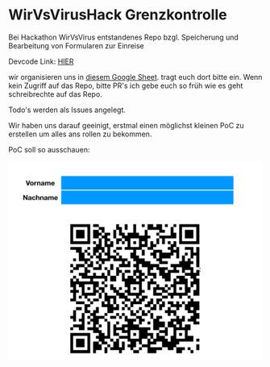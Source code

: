 # WirVsVirusHack Grenzkontrolle
Bei Hackathon WirVsVirus entstandenes Repo bzgl. Speicherung und Bearbeitung von Formularen zur Einreise

Devcode Link: [HIER](https://devpost.com/software/1_036_grenzkontrolle_abfertigung_grenzkontrolle)

wir organisieren uns in [diesem Google Sheet](https://docs.google.com/spreadsheets/d/1DYOr3Wl2GHaUMSgQ8veHVlyrMpHCK39O5asMlbUhi6U/edit#gid=0). tragt euch dort bitte ein.
Wenn kein Zugriff auf das Repo, bitte PR's ich gebe euch so früh wie es geht schreibrechte auf das Repo.

Todo's werden als Issues angelegt.

Wir haben uns darauf geeinigt, erstmal einen möglichst kleinen PoC zu erstellen um alles ans rollen zu bekommen.

PoC soll so ausschauen:

![poc](doc/poc.png)

